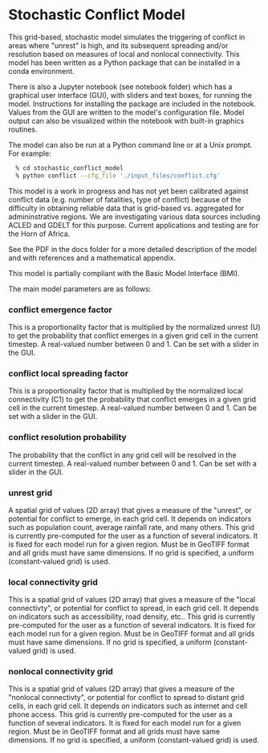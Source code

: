 Stochastic Conflict Model
========

This grid-based, stochastic model simulates the triggering of conflict in areas where "unrest" is high, and its subsequent spreading and/or resolution based on measures of local and nonlocal connectivity.  This model has been written as a Python package that can be installed in a conda environment. 

There is also a Jupyter notebook (see notebook folder) which has a graphical user interface (GUI), with sliders and text boxes, for running the model.  Instructions for installing the package are included in the notebook.  Values from the GUI are written to the model's configuration file.  Model output can also be visualized within the notebook with built-in graphics routines.

The model can also be run at a Python command line or at a Unix prompt.  For example:
``` bash
  % cd stochastic_conflict_model 
  % python conflict --cfg_file './input_files/conflict.cfg'
```

This model is a work in progress and has not yet been calibrated against conflict data (e.g. number of fatalities, type of conflict) because of the difficulty in obtaining reliable data that is grid-based vs. aggregated for admininstrative regions.  We are investigating various data sources including ACLED and GDELT for this purpose.  Current applications and testing are for the Horn of Africa.

See the PDF in the docs folder for a more detailed description of the model and with references and a mathematical appendix.

This model is partially compliant with the Basic Model Interface (BMI).

The main model parameters are as follows:

### conflict emergence factor
This is a proportionality factor that is multiplied by the normalized unrest (U) to get the probability that conflict emerges in a given grid cell in the current timestep.  A real-valued number between 0 and 1.  Can be set with a slider in the GUI.
 
### conflict local spreading factor
This is a proportionality factor that is multiplied by the normalized local connectivity (C1) to get the probability that conflict emerges in a given grid cell in the current timestep.  A real-valued number between 0 and 1.  Can be set with a slider in the GUI.

### conflict resolution probability
The probability that the conflict in any grid cell will be resolved in the current timestep.  A real-valued number between 0 and 1.  Can be set with a slider in the GUI.

### unrest grid
A spatial grid of values (2D array) that gives a measure of the "unrest", or potential for conflict to emerge, in each grid cell.  It depends on indicators such as population count, average rainfall rate, and many others.  This grid is currently pre-computed for the user as a function of several indicators.  It is fixed for each model run for a given region.  Must be in GeoTIFF format and all grids must have same dimensions.  If no grid is specified, a uniform (constant-valued grid) is used.

### local connectivity grid
This is a spatial grid of values (2D array) that gives a measure of the "local connectivty", or potential for conflict to spread, in each grid cell.  It depends on indicators such as accessibility, road density, etc..  This grid is currently pre-computed for the user as a function of several indicators.  It is fixed for each model run for a given region.  Must be in GeoTIFF format and all grids must have same dimensions.  If no grid is specified, a uniform (constant-valued grid) is used.


### nonlocal connectivity grid
This is a spatial grid of values (2D array) that gives a measure of the "nonlocal connectivty", or potential for conflict to spread to distant grid cells, in each grid cell.  It depends on indicators such as internet and cell phone access.  This grid is currently pre-computed for the user as a function of several indicators.  It is fixed for each model run for a given region.  Must be in GeoTIFF format and all grids must have same dimensions. If no grid is specified, a uniform (constant-valued grid) is used.

